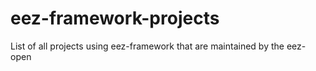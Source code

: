# eez-framework-projects
List of all projects using eez-framework that are maintained by the eez-open
